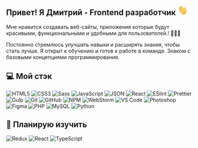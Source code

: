## Привет! Я Дмитрий - Frontend разработчик <img src="https://github.com/KaylaKremer/KaylaKremer/blob/master/images/hi.gif" width="28px" height="28px" alt="Привет" />
Мне нравится создавать веб-сайты, приложения которые будут красивыми, функциональными и удобными для пользователей.! 👩🏼‍💻
<br />

Постоянно стремлюсь улучшать навыки и расширять знания, чтобы стать лучше. Я открыт к обучению и готов к работе в команде. Знаком с базовыми концепциями программирования.


## 💻 Мой стэк
![HTML5](https://img.shields.io/badge/-HTML5-%23E44D27?style=flat-square&logo=html5&logoColor=%23ffffff) 
![CSS3](https://img.shields.io/badge/-CSS3-%231572B6?style=flat-square&logo=css3) 
![Sass](https://img.shields.io/badge/-Sass-%23CC6699?style=flat-square&logo=sass&logoColor=%23ffffff) 
![JavaScript](https://img.shields.io/badge/-JavaScript-%23F7DF1C?style=flat-square&logo=javascript&logoColor=%23ffffff) 
![JSON](https://img.shields.io/badge/-JSON-%23000000?style=flat-square&logo=json)
![React](https://img.shields.io/badge/-React-%2361DAFB?style=flat-square&logo=react&logoColor=%23ffffff) 
![ESlint](https://img.shields.io/badge/-ESLint-%234B32C3?style=flat-square&logo=eslint) 
![Prettier](https://img.shields.io/badge/-Prettier-%23F7B93E?style=flat-square&logo=prettier&logoColor=%23ffffff) 
![Gulp](https://img.shields.io/badge/-Gulp-%23CF4647?style=flat-square&logo=gulp&logoColor=%23ffffff) 
![Git](https://img.shields.io/badge/-Git-%23F05032?style=flat-square&logo=git&logoColor=%23ffffff) 
![GitHub](https://img.shields.io/badge/-GitHub-%23181717?style=flat-square&logo=github) 
![NPM](https://img.shields.io/badge/-NPM-%23CB3837?style=flat-square&logo=npm) 
![WebStorm](https://img.shields.io/badge/webstorm-143?style=for-the-badge&logo=webstorm&logoColor=white&color=black)
![VS Code](https://img.shields.io/badge/-VSCode-%23007ACC?style=flat-square&logo=visual-studio-code)
![Photoshop](https://img.shields.io/badge/-Photoshop-%2326C9FF?style=flat-square&logo=adobe-photoshop&logoColor=%23ffffff)
![Figma](https://img.shields.io/badge/figma-%23F24E1E.svg?style=for-the-badge&logo=figma&logoColor=white)
![PHP](https://img.shields.io/badge/php-%23777BB4.svg?style=for-the-badge&logo=php&logoColor=white)
![MySQL](https://img.shields.io/badge/mysql-%2300f.svg?style=for-the-badge&logo=mysql&logoColor=white)
![Python](https://img.shields.io/badge/python-3670A0?style=for-the-badge&logo=python&logoColor=ffdd54)

## 🎨 Планирую изучить

![Redux](https://img.shields.io/badge/redux-%23593d88.svg?style=for-the-badge&logo=redux&logoColor=white)
![React](https://img.shields.io/badge/react-%2320232a.svg?style=for-the-badge&logo=react&logoColor=%2361DAFB)
![TypeScript](https://img.shields.io/badge/typescript-%23007ACC.svg?style=for-the-badge&logo=typescript&logoColor=white)
